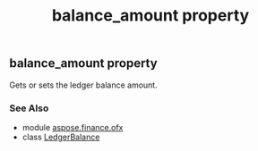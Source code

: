 ﻿---
title: balance_amount property
second_title: Aspose.Finance for Python via .NET API References
description: 
type: docs
weight: 30
url: /python-net/aspose.finance.ofx/ledgerbalance/balance_amount/
is_root: false
---

## balance_amount property


Gets or sets the ledger balance amount.

### See Also
* module [aspose.finance.ofx](../../)
* class [LedgerBalance](/finance/python-net/aspose.finance.ofx/ledgerbalance)
